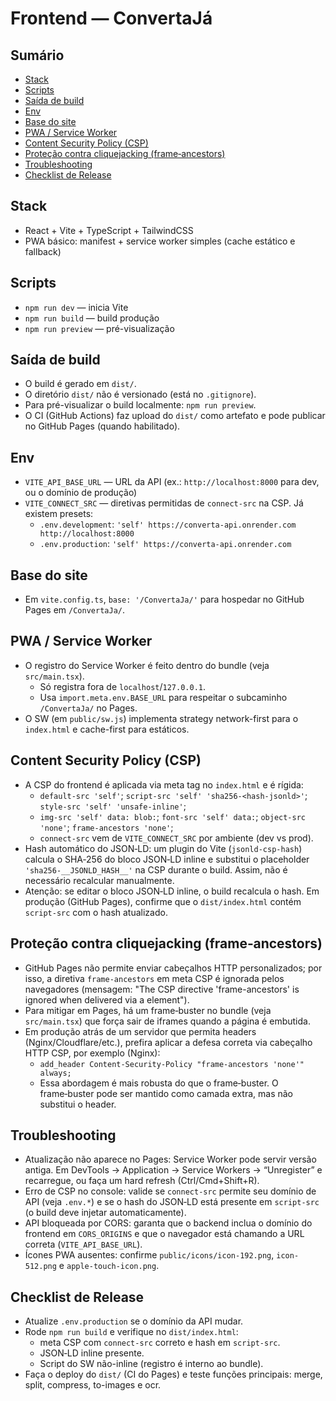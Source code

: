 # Frontend — ConvertaJá

## Sumário
- [Stack](#stack)
- [Scripts](#scripts)
- [Saída de build](#saida-de-build)
- [Env](#env)
- [Base do site](#base-do-site)
- [PWA / Service Worker](#pwa-service-worker)
- [Content Security Policy (CSP)](#content-security-policy-csp)
- [Proteção contra cliquejacking (frame‑ancestors)](#protecao-contra-cliquejacking-frame-ancestors)
- [Troubleshooting](#troubleshooting)
- [Checklist de Release](#checklist-de-release)

<a id="stack"></a>
## Stack
- React + Vite + TypeScript + TailwindCSS
- PWA básico: manifest + service worker simples (cache estático e fallback)

<a id="scripts"></a>
## Scripts
- `npm run dev` — inicia Vite
- `npm run build` — build produção
- `npm run preview` — pré-visualização

<a id="saida-de-build"></a>
## Saída de build
- O build é gerado em `dist/`.
- O diretório `dist/` não é versionado (está no `.gitignore`).
- Para pré-visualizar o build localmente: `npm run preview`.
- O CI (GitHub Actions) faz upload do `dist/` como artefato e pode publicar no GitHub Pages (quando habilitado).

<a id="env"></a>
## Env
- `VITE_API_BASE_URL` — URL da API (ex.: `http://localhost:8000` para dev, ou o domínio de produção)
- `VITE_CONNECT_SRC` — diretivas permitidas de `connect-src` na CSP. Já existem presets:
  - `.env.development`: `'self' https://converta-api.onrender.com http://localhost:8000`
  - `.env.production`: `'self' https://converta-api.onrender.com`

<a id="base-do-site"></a>
## Base do site
- Em `vite.config.ts`, `base: '/ConvertaJa/'` para hospedar no GitHub Pages em `/ConvertaJa/`.

<a id="pwa-service-worker"></a>
## PWA / Service Worker
- O registro do Service Worker é feito dentro do bundle (veja `src/main.tsx`).
  - Só registra fora de `localhost`/`127.0.0.1`.
  - Usa `import.meta.env.BASE_URL` para respeitar o subcaminho `/ConvertaJa/` no Pages.
- O SW (em `public/sw.js`) implementa strategy network-first para o `index.html` e cache-first para estáticos.

<a id="content-security-policy-csp"></a>
## Content Security Policy (CSP)
- A CSP do frontend é aplicada via meta tag no `index.html` e é rígida:
  - `default-src 'self'`; `script-src 'self' 'sha256-<hash-jsonld>'`; `style-src 'self' 'unsafe-inline'`;
  - `img-src 'self' data: blob:`; `font-src 'self' data:`; `object-src 'none'`; `frame-ancestors 'none'`;
  - `connect-src` vem de `VITE_CONNECT_SRC` por ambiente (dev vs prod).
- Hash automático do JSON‑LD: um plugin do Vite (`jsonld-csp-hash`) calcula o SHA‑256 do bloco JSON‑LD inline e substitui o placeholder `'sha256-__JSONLD_HASH__'` na CSP durante o build. Assim, não é necessário recalcular manualmente.
- Atenção: se editar o bloco JSON‑LD inline, o build recalcula o hash. Em produção (GitHub Pages), confirme que o `dist/index.html` contém `script-src` com o hash atualizado.

<a id="protecao-contra-cliquejacking-frame-ancestors"></a>
## Proteção contra cliquejacking (frame‑ancestors)
- GitHub Pages não permite enviar cabeçalhos HTTP personalizados; por isso, a diretiva `frame-ancestors` em meta CSP é ignorada pelos navegadores (mensagem: "The CSP directive 'frame-ancestors' is ignored when delivered via a <meta> element").
- Para mitigar em Pages, há um frame‑buster no bundle (veja `src/main.tsx`) que força sair de iframes quando a página é embutida.
- Em produção atrás de um servidor que permita headers (Nginx/Cloudflare/etc.), prefira aplicar a defesa correta via cabeçalho HTTP CSP, por exemplo (Nginx):
  - `add_header Content-Security-Policy "frame-ancestors 'none'" always;`
  - Essa abordagem é mais robusta do que o frame‑buster. O frame‑buster pode ser mantido como camada extra, mas não substitui o header.

<a id="troubleshooting"></a>
## Troubleshooting
- Atualização não aparece no Pages: Service Worker pode servir versão antiga. Em DevTools → Application → Service Workers → “Unregister” e recarregue, ou faça um hard refresh (Ctrl/Cmd+Shift+R).
- Erro de CSP no console: valide se `connect-src` permite seu domínio de API (veja `.env.*`) e se o hash do JSON‑LD está presente em `script-src` (o build deve injetar automaticamente).
- API bloqueada por CORS: garanta que o backend inclua o domínio do frontend em `CORS_ORIGINS` e que o navegador está chamando a URL correta (`VITE_API_BASE_URL`).
- Ícones PWA ausentes: confirme `public/icons/icon-192.png`, `icon-512.png` e `apple-touch-icon.png`.

<a id="checklist-de-release"></a>
## Checklist de Release
- Atualize `.env.production` se o domínio da API mudar.
- Rode `npm run build` e verifique no `dist/index.html`:
  - meta CSP com `connect-src` correto e hash em `script-src`.
  - JSON‑LD inline presente.
  - Script do SW não-inline (registro é interno ao bundle).
- Faça o deploy do `dist/` (CI do Pages) e teste funções principais: merge, split, compress, to-images e ocr.

